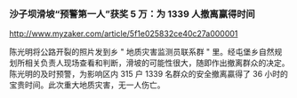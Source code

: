 ### 沙子坝滑坡“预警第一人”获奖 5 万：为 1339 人撤离赢得时间
http://www.myzaker.com/article/5f1e025832ce40c27a000001

陈光明将公路开裂的照片发到乡 " 地质灾害监测员联系群 " 里。经屯堡乡自然规划所相关负责人现场查看和判断，滑坡的可能性很大，随即作出撤离群众的决定。陈光明的及时预警，为影响区内 315 户 1339 名群众的安全撤离贏得了 36 小时的宝贵时间。此次重大地质灾害，无一人伤亡。
